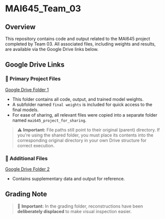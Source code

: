 # MAI645\_Team\_03

## Overview

This repository contains code and output related to the MAI645 project completed by Team 03. All associated files, including weights and results, are available via the Google Drive links below.

## Google Drive Links

### 🔗 Primary Project Files

[Google Drive Folder 1](https://drive.google.com/drive/folders/1qNsZ1jETzibiupnLSW3orPf_AzkGtQ3A?usp=sharing)

* This folder contains all code, output, and trained model weights.
* A subfolder named `final weights` is included for quick access to the final models.
* For ease of sharing, all relevant files were copied into a separate folder named `mai645_project_for_sharing`.

> ⚠️ **Important:**
> File paths still point to their original (parent) directory. If you're using the shared folder, you must place its contents into the corresponding original directory in your own Drive structure for correct execution.

### 🔗 Additional Files

[Google Drive Folder 2](https://drive.google.com/drive/folders/1oTZ4W_yMDA3_8ZB-_9wYI_OEWsU2mASB?usp=sharing)

* Contains supplementary data and output for reference.

## Grading Note

> 📝 **Important:**
> In the grading folder, reconstructions have been **deliberately displaced** to make visual inspection easier.

